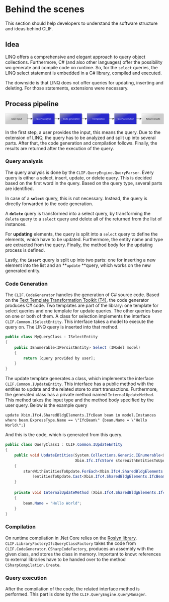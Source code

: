 # Behind the scenes

This section should help developers to understand the software structure and ideas behind CLIF.

## Idea

LINQ offers a comprehensive and elegant approach to query object collections. Furthermore, C# (and also other languages) offer the possibility wo generate and compile code on runtime. So, for the `select` queries, the LINQ select statement is embedded in a C# library, compiled and executed.

The downside is that LINQ does not offer queries for updating, inserting and deleting. For those statements, extensions were necessary.

## Process pipeline

![process pipeline](./figures/process_pipeline.svg)

In the first step, a user provides the input, this means the query. Due to the extension of LINQ, the query has to be analyzed and split up into several parts. After that, the code generation and compilation follows. Finally, the results are returned after the execution of the query.

### Query analysis

The query analysis is done by the `CLIF.QueryEngine.QueryParser`. Every query is either a select, insert, update, or delete query. This is decided based on the first word in the query. Based on the query type, several parts are identified. 

In case of a **`select`** query, this is not necessary. Instead, the query is directly forwarded to the code generation.

A **`delete`** query is transformed into a select query, by transforming the `delete` query to a `select` query and delete all of the returned from the list of instances.

For **updating** elements, the query is split into a `select` query to define the elements, which have to be updated. Furthermore, the entity name and type are extracted from the query. Finally, the method body for the updating process is defined.

Lastly, the **`insert`** query is split up into two parts: one for inserting a new element into the list and an **`update` **query, which works on the new generated entity.

### Code Generation

The `CLIF.CodeGenerator` handles the generation of C# source code. Based on the [Text Template Transformation Toolkit (T4)](https://docs.microsoft.com/en-us/visualstudio/modeling/code-generation-and-t4-text-templates?view=vs-2019), the code generator produces C# code. Two templates are part of the library: one template for select queries and one template for update queries. The other queries base on one or both of them. A class for selection implements the interface `CLIF.Common.ISelectEntity`. This interface takes a model to execute the query on. The LINQ query is inserted into that method.

```C#
public class MyQueryClass : ISelectEntity
{
	public IEnumerable<IPersistEntity> Select (IModel model)
    {
        return [query provided by user];
    }
}
```

The update template generates a class, which implements the interface `CLIF.Common.IUpdateEntity`.  This interface has a public method with the entities to update and the related store to start transactions. Furthermore, the generated class has a private method named `InternalUpdateMethod`. This method takes the input type and the method body specified by the user query. Below is the example query

```
update Xbim.Ifc4.SharedBldgElements.IfcBeam beam in model.Instances where beam.ExpressType.Name == \"IfcBeam\" {beam.Name = \"Hello World\";}
```

And this is the code, which is generated from this query.

```C#
public class QueryClass1 : CLIF.Common.IUpdateEntity
{
	public void UpdateEntities(System.Collections.Generic.IEnumerable<Xbim.Common.IPersistEntity> entitiesToUpdate,
    	                       Xbim.Ifc.IfcStore storeWithEntitiesToUpdate)
	{
		storeWithEntitiesToUpdate.ForEach<Xbim.Ifc4.SharedBldgElements.IfcBeam>
        	(entitiesToUpdate.Cast<Xbim.Ifc4.SharedBldgElements.IfcBeam>(), InternalUpdateMethod);
	}

	private void InternalUpdateMethod (Xbim.Ifc4.SharedBldgElements.IfcBeam beam)
	{
		beam.Name = "Hello World";
	}
}
```
### Compilation

On runtime compilation in .Net Core relies on the [Roslyn library](https://docs.microsoft.com/en-us/dotnet/csharp/roslyn-sdk/). `CLIF.LibraryFactoryIfcQueryClassFactory` takes the code from `CLIF.CodeGenerator.CSharpCodeFactory`, produces an assembly with the given class, and stores the class in memory. Important to know: references to external libraries have to be handed over to the method `CSharpCompilation.Create`.

### Query execution

After the compilation of the code, the related interface method is performed.  This part is done by the `CLIF.QueryEngine.QueryManager`.
